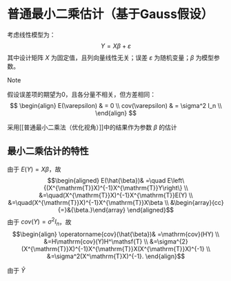 # 普通最小二乘估计（基于Gauss假设）

考虑线性模型为：
$$Y=X\beta+\varepsilon$$
其中设计矩阵 $X$ 为固定值，且列向量线性无关；误差 $\varepsilon$ 为随机变量；$\beta$ 为模型参数。
>[!note]
>假设误差项的期望为0，且各分量不相关，但方差相同：
> $$ \begin{align}
> E(\varepsilon) & = 0 \\
> cov(\varepsilon) & = \sigma^2 I_n \\
> \end{align} $$

采用[[普通最小二乘法（优化视角）]]中的结果作为参数 $\beta$ 的估计
## 最小二乘估计的特性

由于 $E(Y)=X\beta$，故
$$\begin{aligned}
E(\hat{\beta})& =\quad E\left\{(X^{\mathrm{T}}X)^{-1}X^{\mathrm{T}}Y\right\} \\
&=\quad(X^{\mathrm{T}}X)^{-1}X^{\mathrm{T}}E(Y) \\
&=\quad(X^{\mathrm{T}}X)^{-1}X^{\mathrm{T}}X\beta \\
&\begin{array}{cc}{=}&{\beta.}\end{array}
\end{aligned}$$
由于 $cov(Y)=\sigma^2 I_n$，故
$$\begin{align}
\operatorname{cov}(\hat{\beta})& =\mathrm{cov}(HY) \\
&=H\mathrm{cov}(Y)H^\mathsf{T} \\
&=\sigma^{2}(X^{\mathrm{T}}X)^{-1}X^{\mathrm{T}}X(X^{\mathrm{T}}X)^{-1} \\
&=\sigma^2(X^\mathrm{T}X)^{-1}.
\end{align}$$

由于 $\hat{Y}$